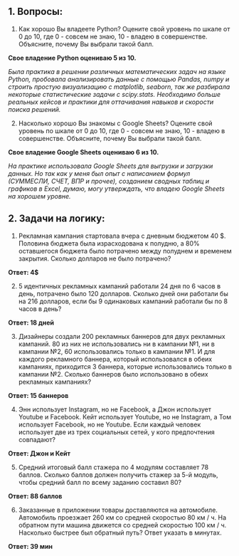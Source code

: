 ## 1. Вопросы:
1) Как хорошо Вы владеете Python? Оцените свой уровень по шкале от 0 до 10,
где 0 - совсем не знаю, 10 - владею в совершенстве.
Объясните, почему Вы выбрали такой балл.

**Свое владение Python оцениваю 5 из 10.** 

*Была практика в решении различных математических задач на языке Python, пробовала анализировать данные с помощью Pandas, numpy и строить простую визуализацию с matplotlib, seaborn, так же разбирала некоторые статистические задачи с scipy.stats. Необходимо больше реальных кейсов и практики для оттачивания навыков и скорости поиска решений.*

2) Насколько хорошо Вы знакомы с Google Sheets? Оцените свой уровень по
шкале от 0 до 10, где 0 - совсем не знаю, 10 - владею в совершенстве.
Объясните, почему Вы выбрали такой балл.

**Свое владение Google Sheets оцениваю 6 из 10.**

*На практике использовала Google Sheets для выгрузки и загрузки данных. Но так как у меня был опыт с написанием формул (СУММЕСЛИ, СЧЕТ, ВПР и прочее), созданием сводных таблиц и графиков в Excel, думаю, могу утверждать, что владею Google Sheets на хорошем уровне.*

## 2. Задачи на логику:
1) Рекламная кампания стартовала вчера с дневным бюджетом 40 $. Половина
бюджета была израсходована к полудню, а 80% оставшегося бюджета было
потрачено между полуднем и временем закрытия. Сколько долларов не было
потрачено?

**Ответ: 4$**

2) 5 идентичных рекламных кампаний работали 24 дня по 6 часов в день,
потрачено было 120 долларов. Сколько дней они работали бы на 216 долларов,
если бы 9 одинаковых кампаний работали бы по 8 часов в день?

**Ответ: 18 дней**

3) Дизайнеры создали 200 рекламных баннеров для двух рекламных кампаний. 80
из них не использовались ни в кампании №1, ни в кампании №2, 60
использовались только в кампании №1. И для каждого рекламного баннера,
который использовался в обеих кампаниях, приходится 3 баннера, которые
использовались только в кампании №2. Сколько баннеров было использовано в
обеих рекламных кампаниях?

**Ответ: 15 баннеров**

4) Энн использует Instagram, но не Facebook, а Джон использует Youtube и
Facebook. Кейт использует Youtube, но не Instagram, а Том использует Facebook,
но не Youtube. Если каждый человек использует две из трех социальных сетей,
у кого предпочтения совпадают?

**Ответ: Джон и Кейт**

5) Средний итоговый балл стажера по 4 модулям составляет 78 баллов. Сколько
баллов должен получить стажер за 5-й модуль, чтобы средний балл по всему
заданию составил 80?

**Ответ: 88 баллов**

6) Заказанные в приложении товары доставляются на автомобиле. Автомобиль
проезжает 260 км со средней скоростью 80 км / ч. На обратном пути машина
движется со средней скоростью 100 км / ч. Насколько быстрее был обратный
путь? Ответ указать в минутах.

**Ответ: 39 мин**